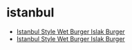 # istanbul

 * [Istanbul Style Wet Burger Islak Burger](../../index/i/istanbul-style-wet-burger-islak-burger.json)
 * [Istanbul Style Wet Burger Islak Burger](../../index/i/istanbul-style-wet-burger-islak-burger.json)
